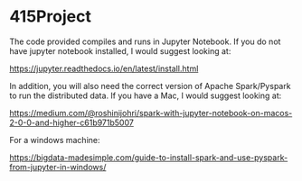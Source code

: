 # 415Project

The code provided compiles and runs in Jupyter Notebook. If you do not have jupyter notebook installed, I would suggest looking at:

https://jupyter.readthedocs.io/en/latest/install.html

In addition, you will also need the correct version of Apache Spark/Pyspark to run the distributed data. If you have a Mac, I would suggest looking at:

https://medium.com/@roshinijohri/spark-with-jupyter-notebook-on-macos-2-0-0-and-higher-c61b971b5007

For a windows machine:

https://bigdata-madesimple.com/guide-to-install-spark-and-use-pyspark-from-jupyter-in-windows/
